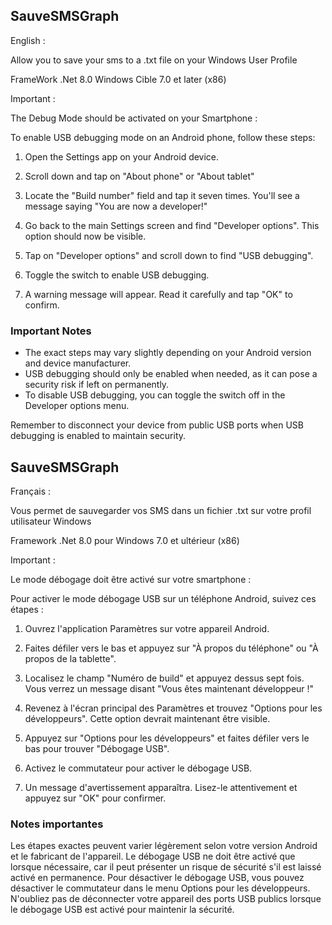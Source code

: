 ## SauveSMSGraph


English : 

Allow you to save your sms to a .txt file 
on your Windows User Profile

FrameWork .Net 8.0
Windows Cible 7.0 et later (x86)

Important :

The Debug Mode should be activated on your Smartphone :


To enable USB debugging mode on an Android phone, follow these steps:

1. Open the Settings app on your Android device.

2. Scroll down and tap on "About phone" or "About tablet"

3. Locate the "Build number" field and tap it seven times. You'll see a message saying "You are now a developer!"

4. Go back to the main Settings screen and find "Developer options". This option should now be visible.

5. Tap on "Developer options" and scroll down to find "USB debugging".

6. Toggle the switch to enable USB debugging.

7. A warning message will appear. Read it carefully and tap "OK" to confirm.

### Important Notes

- The exact steps may vary slightly depending on your Android version and device manufacturer.
- USB debugging should only be enabled when needed, as it can pose a security risk if left on permanently.
- To disable USB debugging, you can toggle the switch off in the Developer options menu.

Remember to disconnect your device from public USB ports when USB debugging is enabled to maintain security.


##





## SauveSMSGraph


Français :

Vous permet de sauvegarder vos SMS dans un fichier .txt sur votre profil utilisateur Windows

Framework .Net 8.0 pour Windows 7.0 et ultérieur (x86)

Important :

Le mode débogage doit être activé sur votre smartphone :

Pour activer le mode débogage USB sur un téléphone Android, suivez ces étapes :

1. Ouvrez l'application Paramètres sur votre appareil Android.

2. Faites défiler vers le bas et appuyez sur "À propos du téléphone" ou "À propos de la tablette".

3. Localisez le champ "Numéro de build" et appuyez dessus sept fois. Vous verrez un message disant "Vous êtes maintenant développeur !"

4. Revenez à l'écran principal des Paramètres et trouvez "Options pour les développeurs". Cette option devrait maintenant être visible.

5. Appuyez sur "Options pour les développeurs" et faites défiler vers le bas pour trouver "Débogage USB".

6. Activez le commutateur pour activer le débogage USB.

7. Un message d'avertissement apparaîtra. Lisez-le attentivement et appuyez sur "OK" pour confirmer.

### Notes importantes
Les étapes exactes peuvent varier légèrement selon votre version Android et le fabricant de l'appareil.
Le débogage USB ne doit être activé que lorsque nécessaire, car il peut présenter un risque de sécurité s'il est laissé activé en permanence.
Pour désactiver le débogage USB, vous pouvez désactiver le commutateur dans le menu Options pour les développeurs.
N'oubliez pas de déconnecter votre appareil des ports USB publics lorsque le débogage USB est activé pour maintenir la sécurité.


